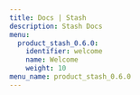 ```yaml
---
title: Docs | Stash
description: Stash Docs
menu:
  product_stash_0.6.0:
    identifier: welcome
    name: Welcome
    weight: 10
menu_name: product_stash_0.6.0
---
```

